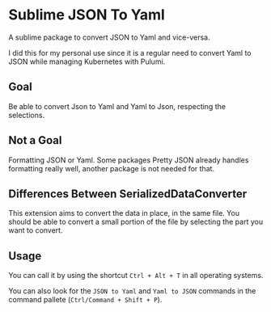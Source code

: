 # Sublime JSON To Yaml

A sublime package to convert JSON to Yaml and vice-versa.

I did this for my personal use since it is a regular need to convert Yaml to JSON while managing Kubernetes with Pulumi.

## Goal

Be able to convert Json to Yaml and Yaml to Json, respecting the selections.

## Not a Goal

Formatting JSON or Yaml. Some packages Pretty JSON already handles formatting really well, another package is not needed for that.

## Differences Between SerializedDataConverter

This extension aims to convert the data in place, in the same file. You should be able to convert a small portion of the file by selecting the part you want to convert.

## Usage

You can call it by using the shortcut `Ctrl + Alt + T` in all operating systems.

You can also look for the `JSON to Yaml` and `Yaml to JSON` commands in the command pallete (`Ctrl/Command + Shift + P`).
